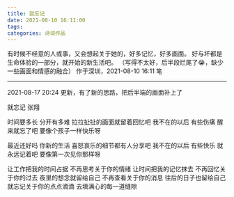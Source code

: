 ```yaml
---
title: 就忘记
date: 2021-08-10 16:11:00
tags:
categories: 诗词作品
---
```


有时候不经意的人或事，又会想起关于她的，好多记忆，好多画面。
好与坏都是生命体验的一部分，就开始的新生活吧。
（写得不太好，后半段烂尾了😭，缺少一些画面和情感的融合）
作于深圳，2021-08-10 16:11 笔

---

2021-08-17 20:24 更新，有了新的思路，把后半端的画面补上了

<!-- more -->

<p class="poem">
就忘记
张翔

时间要多长
分开有多难
拉拉扯扯的画面就留着回忆吧
我不在的以后
有些伤痛  醒来就忘了吧
要像个孩子一样快乐呀

最近还好吗
你新的生活
喜怒哀乐的细节都有人分享吧
我不在的以后
有些快乐  就永远记着吧
要像第一次见你那样呀

让工作把我的时间占据
不再思考关于你的情绪
让时间把我的记忆抹去
不再回忆关于你的过去
夜里的想念就留给自己
不再查看关于你的消息
往后的日子也留给自己
就忘记关于你的点点滴滴
去填满心的每一道缝隙

</p>
